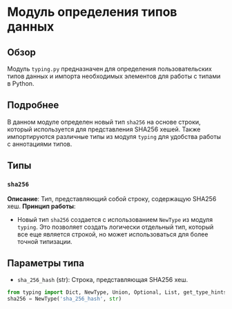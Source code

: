 # Модуль определения типов данных

## Обзор

Модуль `typing.py` предназначен для определения пользовательских типов данных и импорта необходимых элементов для работы с типами в Python.

## Подробнее

В данном модуле определен новый тип `sha256` на основе строки, который используется для представления SHA256 хешей. Также импортируются различные типы из модуля `typing` для удобства работы с аннотациями типов.

## Типы

### `sha256`

**Описание**: Тип, представляющий собой строку, содержащую SHA256 хеш.
**Принцип работы**:
   - Новый тип `sha256` создается с использованием `NewType` из модуля `typing`. Это позволяет создать логически отдельный тип, который все еще является строкой, но может использоваться для более точной типизации.

## Параметры типа

- `sha_256_hash` (str): Строка, представляющая SHA256 хеш.

```python
from typing import Dict, NewType, Union, Optional, List, get_type_hints
sha256 = NewType('sha_256_hash', str)